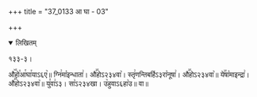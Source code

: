 +++
title = "37_0133 आ घा - 03"

+++
<details open><summary>लिखितम्</summary>

१३३-३।

औ꣥꣯हो꣯आ꣯घा꣯याऽ६ए꣥॥ ग्नि꣢मा꣡इन्धाता꣢। औ꣣꣯होऽ२३४वा꣥। स्तृ꣢णन्तिबर्हिऽ३रा꣡नूषा꣢। औ꣣꣯होऽ२३४वा꣥॥ ये꣢꣯षा꣡माइन्द्रा꣢। औ꣣꣯होऽ२३४वा꣥॥ यु꣣वा꣢ऽ३। सा꣡ऽ२३४खा। उ꣥हुवाऽ६हा꣥उ॥ वा॥
</details>